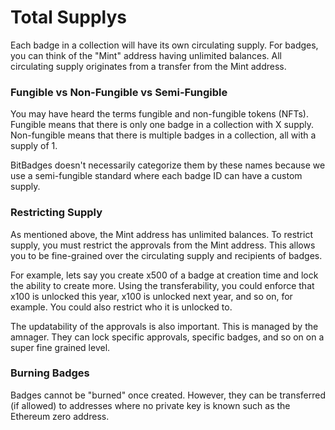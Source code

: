 # Total Supplys

Each badge in a collection will have its own circulating supply. For badges, you can think of the "Mint" address having unlimited balances. All circulating supply originates from a transfer from the Mint address.

### **Fungible vs Non-Fungible vs Semi-Fungible**

You may have heard the terms fungible and non-fungible tokens (NFTs). Fungible means that there is only one badge in a collection with X supply. Non-fungible means that there is multiple badges in a collection, all with a supply of 1.

BitBadges doesn't necessarily categorize them by these names because we use a semi-fungible standard where each badge ID can have a custom supply.

### **Restricting Supply**

As mentioned above, the Mint address has unlimited balances. To restrict supply, you must restrict the approvals from the Mint address. This allows you to be fine-grained over the circulating supply and recipients of badges.

For example, lets say you create x500 of a badge at creation time and lock the ability to create more. Using the transferability, you could enforce that x100 is unlocked this year, x100 is unlocked next year, and so on, for example. You could also restrict who it is unlocked to.

The updatability of the approvals is also important. This is managed by the amnager. They can lock specific approvals, specific badges, and so on on a super fine grained level.

### **Burning Badges**

Badges cannot be "burned" once created. However, they can be transferred (if allowed) to addresses where no private key is known such as the Ethereum zero address.
